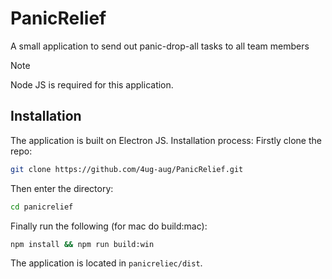 # PanicRelief
A small application to send out panic-drop-all tasks to all team members

> [!NOTE]
> Node JS is required for this application.

## Installation
The application is built on Electron JS. Installation process:
Firstly clone the repo:
```bash
git clone https://github.com/4ug-aug/PanicRelief.git
```
Then enter the directory:

```bash
cd panicrelief
```

Finally run the following (for mac do build:mac):
```bash
npm install && npm run build:win
```

The application is located in `panicreliec/dist`.
